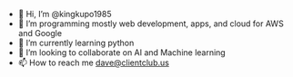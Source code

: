- 👋 Hi, I’m @kingkupo1985
- 👀 I’m programming mostly web development, apps, and cloud for  AWS and Google
- 🌱 I’m currently learning python
- 💞️ I’m looking to collaborate on AI and Machine learning
- 📫 How to reach me dave@clientclub.us

<!---
kingkupo1985/kingkupo1985 is a ✨ special ✨ repository because its `README.md` (this file) appears on your GitHub profile.
You can click the Preview link to take a look at your changes.
--->
